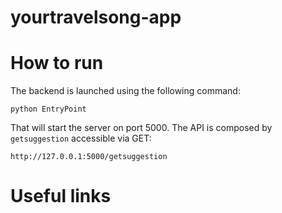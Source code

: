 # yourtravelsong-app


# How to run

The backend is launched using the following command:

```
python EntryPoint
```
That will start the server on port 5000.
The API is composed by `getsuggestion` accessible via GET:

```
http://127.0.0.1:5000/getsuggestion
```


# Useful links

